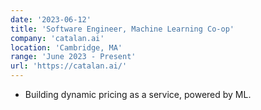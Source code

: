 ```yaml
---
date: '2023-06-12'
title: 'Software Engineer, Machine Learning Co-op'
company: 'catalan.ai'
location: 'Cambridge, MA'
range: 'June 2023 - Present'
url: 'https://catalan.ai/'
---
```


- Building dynamic pricing as a service, powered by ML.

